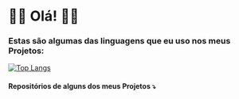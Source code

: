 # 🫵🏼  Olá!  👋🏼

### Estas são algumas das linguagens que eu uso nos meus Projetos:
[![Top Langs](https://github-readme-stats.vercel.app/api/top-langs/?username=SofiaRibeiro2001&layout=donut)](https://github.com/SofiaRibeiro2001/github-readme-stats)

#### Repositórios de alguns dos meus Projetos  ⤵️

